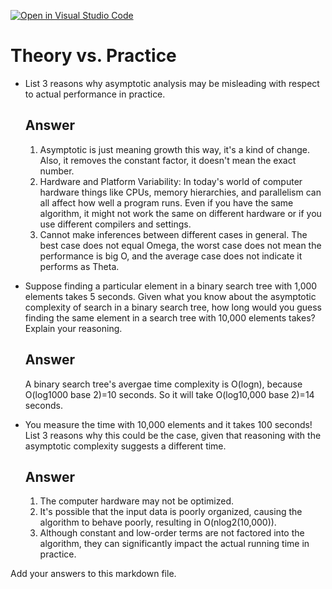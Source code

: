 [![Open in Visual Studio Code](https://classroom.github.com/assets/open-in-vscode-718a45dd9cf7e7f842a935f5ebbe5719a5e09af4491e668f4dbf3b35d5cca122.svg)](https://classroom.github.com/online_ide?assignment_repo_id=11861567&assignment_repo_type=AssignmentRepo)
# Theory vs. Practice

- List 3 reasons why asymptotic analysis may be misleading with respect to
  actual performance in practice.
  ## Answer
  1. Asymptotic is just meaning growth this way, it's a kind of change.
  Also, it removes the constant factor, it doesn't mean the exact number.
  2. Hardware and Platform Variability: In today's world of computer hardware things like CPUs, memory hierarchies, and parallelism can all affect how well a program runs. Even if you have the same algorithm, it might not work the same on different hardware or if you use different compilers and settings.
  3. Cannot make inferences between different cases in general. The best case does not equal Omega, the worst case does not mean the performance is big O, and the average case does not indicate it performs as Theta.

- Suppose finding a particular element in a binary search tree with 1,000
  elements takes 5 seconds. Given what you know about the asymptotic complexity
  of search in a binary search tree, how long would you guess finding the same
  element in a search tree with 10,000 elements takes? Explain your reasoning.

  ## Answer
  A binary search tree's avergae time complexity is O(logn), because O(log1000 base 2)=10 seconds.
  So it will take O(log10,000 base 2)=14 seconds.

- You measure the time with 10,000 elements and it takes 100 seconds! List 3
  reasons why this could be the case, given that reasoning with the asymptotic
  complexity suggests a different time.

  ## Answer
  1. The computer hardware may not be optimized.
  2. It's possible that the input data is poorly organized, causing the algorithm to behave poorly, resulting in O(nlog2(10,000)).
  3. Although constant and low-order terms are not factored into the algorithm, they can significantly impact the actual running time in practice.

Add your answers to this markdown file.
